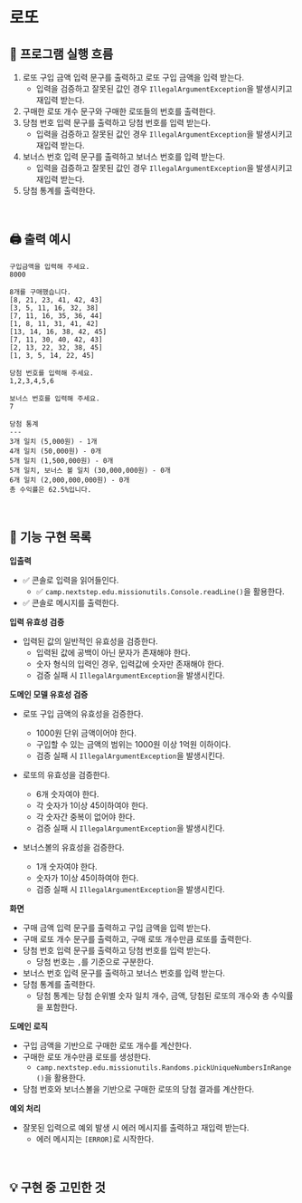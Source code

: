 # 로또

## 🔄 프로그램 실행 흐름

1. 로또 구입 금액 입력 문구를 출력하고 로또 구입 금액을 입력 받는다.
    - 입력을 검증하고 잘못된 값인 경우 `IllegalArgumentException`을 발생시키고 재입력 받는다.
2. 구매한 로또 개수 문구와 구매한 로또들의 번호를 출력한다.
3. 당첨 번호 입력 문구를 출력하고 당첨 번호를 입력 받는다.
    - 입력을 검증하고 잘못된 값인 경우 `IllegalArgumentException`을 발생시키고 재입력 받는다.
4. 보너스 번호 입력 문구를 출력하고 보너스 번호를 입력 받는다.
    - 입력을 검증하고 잘못된 값인 경우 `IllegalArgumentException`을 발생시키고 재입력 받는다.
5. 당첨 통계를 출력한다.

<br/>

## 🖨️ 출력 예시

```
구입금액을 입력해 주세요.
8000

8개를 구매했습니다.
[8, 21, 23, 41, 42, 43] 
[3, 5, 11, 16, 32, 38] 
[7, 11, 16, 35, 36, 44] 
[1, 8, 11, 31, 41, 42] 
[13, 14, 16, 38, 42, 45] 
[7, 11, 30, 40, 42, 43] 
[2, 13, 22, 32, 38, 45] 
[1, 3, 5, 14, 22, 45]

당첨 번호를 입력해 주세요.
1,2,3,4,5,6

보너스 번호를 입력해 주세요.
7

당첨 통계
---
3개 일치 (5,000원) - 1개
4개 일치 (50,000원) - 0개
5개 일치 (1,500,000원) - 0개
5개 일치, 보너스 볼 일치 (30,000,000원) - 0개
6개 일치 (2,000,000,000원) - 0개
총 수익률은 62.5%입니다.
```

<br/>

## 📝 기능 구현 목록

**입출력**

- ✅ 콘솔로 입력을 읽어들인다.
  - ✅ `camp.nextstep.edu.missionutils.Console.readLine()`을 활용한다.
- ✅ 콘솔로 메시지를 출력한다.

**입력 유효성 검증**

- 입력된 값의 일반적인 유효성을 검증한다.
    - 입력된 값에 공백이 아닌 문자가 존재해야 한다.
    - 숫자 형식의 입력인 경우, 입력값에 숫자만 존재해야 한다.
    - 검증 실패 시 `IllegalArgumentException`을 발생시킨다.

**도메인 모델 유효성 검증**

- 로또 구입 금액의 유효성을 검증한다.
    - 1000원 단위 금액이어야 한다.
    - 구입할 수 있는 금액의 범위는 1000원 이상 1억원 이하이다.
    - 검증 실패 시 `IllegalArgumentException`을 발생시킨다.

- 로또의 유효성을 검증한다.
    - 6개 숫자여야 한다.
    - 각 숫자가 1이상 45이하여야 한다.
    - 각 숫자간 중복이 없어야 한다.
    - 검증 실패 시 `IllegalArgumentException`을 발생시킨다.

- 보너스볼의 유효성을 검증한다.
    - 1개 숫자여야 한다.
    - 숫자가 1이상 45이하여야 한다.
    - 검증 실패 시 `IllegalArgumentException`을 발생시킨다.

**화면**

- 구매 금액 입력 문구를 출력하고 구입 금액을 입력 받는다.
- 구매 로또 개수 문구를 출력하고, 구매 로또 개수만큼 로또를 출력한다.
- 당첨 번호 입력 문구를 출력하고 당첨 번호를 입력 받는다.
    - 당첨 번호는 `,`를 기준으로 구분한다.
- 보너스 번호 입력 문구를 출력하고 보너스 번호를 입력 받는다.
- 당첨 통계를 출력한다.
    - 당첨 통계는 당첨 순위별 숫자 일치 개수, 금액, 당첨된 로또의 개수와 총 수익률을 포함한다.

**도메인 로직**

- 구입 금액을 기반으로 구매한 로또 개수를 계산한다.
- 구매한 로또 개수만큼 로또를 생성한다.
  - `camp.nextstep.edu.missionutils.Randoms.pickUniqueNumbersInRange()`을 활용한다.
- 당첨 번호와 보너스볼을 기반으로 구매한 로또의 당첨 결과를 계산한다.

**예외 처리**

- 잘못된 입력으로 예외 발생 시 에러 메시지를 출력하고 재입력 받는다.
  - 에러 메시지는 `[ERROR]`로 시작한다.

<br/>

## 💡 구현 중 고민한 것